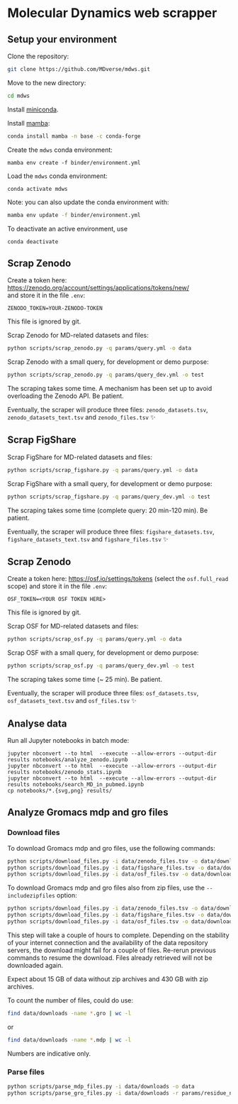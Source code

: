 # Molecular Dynamics web scrapper

## Setup your environment

Clone the repository:

```bash
git clone https://github.com/MDverse/mdws.git
```

Move to the new directory:

```bash
cd mdws
```

Install [miniconda](https://docs.conda.io/en/latest/miniconda.html).

Install [mamba](https://github.com/mamba-org/mamba):

```bash
conda install mamba -n base -c conda-forge
```

Create the `mdws` conda environment:
```
mamba env create -f binder/environment.yml
```

Load the `mdws` conda environment:
```
conda activate mdws
```

Note: you can also update the conda environment with:

```bash
mamba env update -f binder/environment.yml
```

To deactivate an active environment, use

```
conda deactivate
```

## Scrap Zenodo

Create a token here: <https://zenodo.org/account/settings/applications/tokens/new/>  
and store it in the file `.env`:
```
ZENODO_TOKEN=YOUR-ZENODO-TOKEN
```
This file is ignored by git.

Scrap Zenodo for MD-related datasets and files:

```bash
python scripts/scrap_zenodo.py -q params/query.yml -o data
```

Scrap Zenodo with a small query, for development or demo purpose:

```bash
python scripts/scrap_zenodo.py -q params/query_dev.yml -o test
```

The scraping takes some time. A mechanism has been set up to avoid overloading the Zenodo API. Be patient.

Eventually, the scraper will produce three files: `zenodo_datasets.tsv`, `zenodo_datasets_text.tsv` and `zenodo_files.tsv` :sparkles: 


## Scrap FigShare

Scrap FigShare for MD-related datasets and files:

```bash
python scripts/scrap_figshare.py -q params/query.yml -o data
```

Scrap FigShare with a small query, for development or demo purpose:

```bash
python scripts/scrap_figshare.py -q params/query_dev.yml -o test
```

The scraping takes some time (complete query: 20 min-120 min). Be patient.

Eventually, the scraper will produce three files: `figshare_datasets.tsv`, `figshare_datasets_text.tsv` and `figshare_files.tsv` :sparkles: 


## Scrap Zenodo

Create a token here: <https://osf.io/settings/tokens> (select the `osf.full_read` scope)
and store it in the file `.env`:
```
OSF_TOKEN=<YOUR OSF TOKEN HERE>
```
This file is ignored by git.

Scrap OSF for MD-related datasets and files:

```bash
python scripts/scrap_osf.py -q params/query.yml -o data
```

Scrap OSF with a small query, for development or demo purpose:

```bash
python scripts/scrap_osf.py -q params/query_dev.yml -o test
```

The scraping takes some time (~ 25 min). Be patient.

Eventually, the scraper will produce three files: `osf_datasets.tsv`, `osf_datasets_text.tsv` and `osf_files.tsv` :sparkles: 


## Analyse data

Run all Jupyter notebooks in batch mode:
```
jupyter nbconvert --to html  --execute --allow-errors --output-dir results notebooks/analyze_zenodo.ipynb
jupyter nbconvert --to html  --execute --allow-errors --output-dir results notebooks/zenodo_stats.ipynb
jupyter nbconvert --to html  --execute --allow-errors --output-dir results notebooks/search_MD_in_pubmed.ipynb
cp notebooks/*.{svg,png} results/
```


## Analyze Gromacs mdp and gro files

### Download files

To download Gromacs mdp and gro files, use the following commands:

```bash
python scripts/download_files.py -i data/zenodo_files.tsv -o data/downloads/ -t mdp -t gro
python scripts/download_files.py -i data/figshare_files.tsv -o data/downloads/ -t mdp -t gro
python scripts/download_files.py -i data/osf_files.tsv -o data/downloads/ -t mdp -t gro
```

To download Gromacs mdp and gro files also from zip files, use the `--includezipfiles` option:

```bash
python scripts/download_files.py -i data/zenodo_files.tsv -o data/downloads/ -t mdp -t gro --includezipfiles
python scripts/download_files.py -i data/figshare_files.tsv -o data/downloads/ -t mdp -t gro --includezipfiles
python scripts/download_files.py -i data/osf_files.tsv -o data/downloads/ -t mdp -t gro --includezipfiles
```

This step will take a couple of hours to complete. Depending on the stability of your internet connection and the availability of the data repository servers, the download might fail for a couple of files. Re-rerun previous commands to resume the download. Files already retrieved will not be downloaded again.

Expect about 15 GB of data without zip archives and 430 GB with zip archives.

To count the number of files, could do use:

```bash
find data/downloads -name *.gro | wc -l
```

or

```bash
find data/downloads -name *.mdp | wc -l
```

Numbers are indicative only.

### Parse files

```bash
python scripts/parse_mdp_files.py -i data/downloads -o data
python scripts/parse_gro_files.py -i data/downloads -r params/residue_names.yml -o data
```

